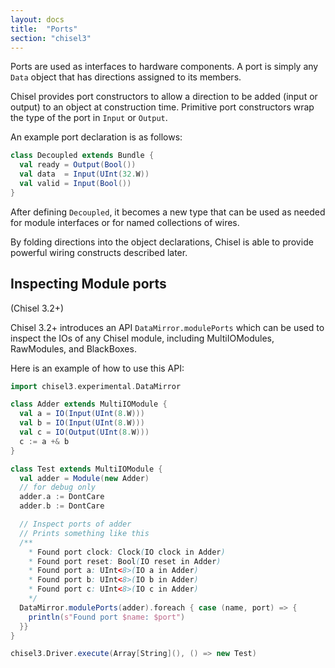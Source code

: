 ```yaml
---
layout: docs
title:  "Ports"
section: "chisel3"
---
```

Ports are used as interfaces to hardware components.  A port is simply
any `Data` object that has directions assigned to its members.

Chisel provides port constructors to allow a direction to be added
(input or output) to an object at construction time. Primitive port
constructors wrap the type of the port in `Input` or `Output`.

An example port declaration is as follows:
```scala
class Decoupled extends Bundle {
  val ready = Output(Bool())
  val data  = Input(UInt(32.W))
  val valid = Input(Bool())
}
```

After defining ```Decoupled```, it becomes a new type that can be
used as needed for module interfaces or for named collections of
wires.

By folding directions into the object declarations, Chisel is able to
provide powerful wiring constructs described later.

## Inspecting Module ports

(Chisel 3.2+)

Chisel 3.2+ introduces an API `DataMirror.modulePorts` which can be used to inspect the IOs of any Chisel module, including MultiIOModules, RawModules, and BlackBoxes.

Here is an example of how to use this API:

```scala
import chisel3.experimental.DataMirror

class Adder extends MultiIOModule {
  val a = IO(Input(UInt(8.W)))
  val b = IO(Input(UInt(8.W)))
  val c = IO(Output(UInt(8.W)))
  c := a +& b
}

class Test extends MultiIOModule {
  val adder = Module(new Adder)
  // for debug only
  adder.a := DontCare
  adder.b := DontCare

  // Inspect ports of adder
  // Prints something like this
  /**
    * Found port clock: Clock(IO clock in Adder)
    * Found port reset: Bool(IO reset in Adder)
    * Found port a: UInt<8>(IO a in Adder)
    * Found port b: UInt<8>(IO b in Adder)
    * Found port c: UInt<8>(IO c in Adder)
    */
  DataMirror.modulePorts(adder).foreach { case (name, port) => {
    println(s"Found port $name: $port")
  }}
}

chisel3.Driver.execute(Array[String](), () => new Test)
```
